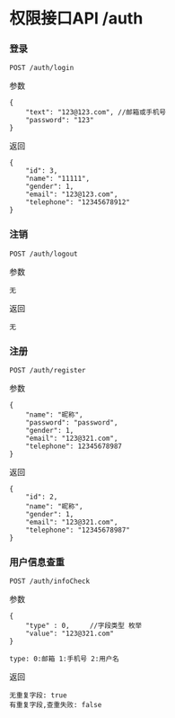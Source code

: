 # 权限接口API /auth

### 登录
```
POST /auth/login
```
参数
```
{
	"text": "123@123.com", //邮箱或手机号
	"password": "123"
}
```
返回
```
{
    "id": 3,
    "name": "11111",
    "gender": 1,
    "email": "123@123.com",
    "telephone": "12345678912"
}
```

### 注销
```
POST /auth/logout
```
参数
```
无
```
返回
```
无
```

### 注册
```
POST /auth/register
```
参数
```
{
	"name": "昵称",
	"password": "password",
	"gender": 1,
	"email": "123@321.com",
	"telephone": 12345678987
}
```
返回
```
{
    "id": 2,
    "name": "昵称",
    "gender": 1,
    "email": "123@321.com",
    "telephone": "12345678987"
}
```

### 用户信息查重
```
POST /auth/infoCheck
```
参数
```
{
    "type" : 0,     //字段类型 枚举
    "value": "123@321.com"
}

type: 0:邮箱 1:手机号 2:用户名
```
返回
```
无重复字段: true
有重复字段,查重失败: false
```
